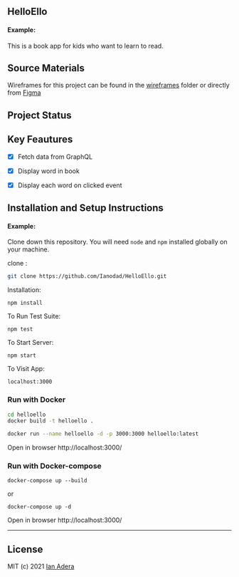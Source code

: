 ## HelloEllo

#### Example:

This is a book app for kids who want to learn to read.


## Source Materials
Wireframes for this project can be found in the [wireframes](https://github.com/Ianodad/HelloEllo/tree/main/wireframes) folder 
or directly from [Figma](https://www.figma.com/file/ONaPyZjTOfjk4LU4QzYsR7/ElloHello?node-id=0%3A1) 
## Project Status

## Key Feautures

- [x] Fetch data from GraphQL
- [x] Display word in book
- [x] Display each word on clicked event


## Installation and Setup Instructions

#### Example:

Clone down this repository. You will need `node` and `npm` installed globally on your machine.

clone :

```bash
git clone https://github.com/Ianodad/HelloEllo.git
```

Installation:

`npm install`

To Run Test Suite:

`npm test`

To Start Server:

`npm start`

To Visit App:

`localhost:3000`

### Run with Docker

```bash
cd helloello
docker build -t helloello .

docker run --name helloello -d -p 3000:3000 helloello:latest
```

Open in browser
http://localhost:3000/

### Run with Docker-compose

```console
docker-compose up --build
```

or

```console
docker-compose up -d
```

Open in browser
http://localhost:3000/

---

## License

MIT (c) 2021 [Ian Adera](https://github.com/ianodad)
